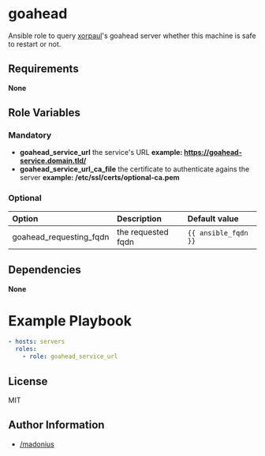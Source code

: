 # goahead

Ansible role to query [xorpaul](https://github.com/xorpaul)'s goahead server whether this machine is safe to restart or not.

## Requirements

__None__

## Role Variables

### Mandatory

* **goahead_service_url** the service's URL __example: https://goahead-service.domain.tld/__
* **goahead_service_url_ca_file** the certificate to authenticate agains the server __example: /etc/ssl/certs/optional-ca.pem__

### Optional

| Option 			| Description 		| Default value |
| :---   			| :---        		| :---          |
| goahead_requesting_fqdn 	| the requested fqdn 	| `{{ ansible_fqdn }}` |

## Dependencies

__None__

# Example Playbook

```yaml
- hosts: servers
  roles:
    - role: goahead_service_url
```

## License

MIT

## Author Information

* [/madonius](https://github.com/madonius)
